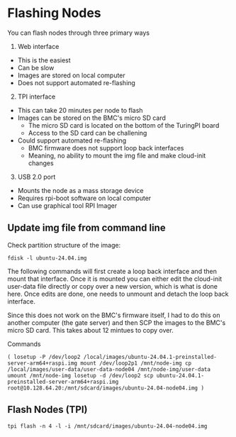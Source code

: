 # Flashing Nodes

You can flash nodes through three primary ways

 1. Web interface
   - This is the easiest
   - Can be slow
   - Images are stored on local computer
   - Does not support automated re-flashing
 2. TPI interface
   - This can take 20 minutes per node to flash
   - Images can be stored on the BMC's micro SD card
     - The micro SD card is located on the bottom of the TuringPI board 
     - Access to the SD card can be challening
   - Could support automated re-flashing
     - BMC firmware does not support loop back interfaces
     - Meaning, no ability to mount the img file and make cloud-init changes
 3. USB 2.0 port
   - Mounts the node as a mass storage device
   - Requires rpi-boot software on local computer
   - Can use graphical tool RPI Imager

## Update img file from command line

Check partition structure of the image:

`fdisk -l ubuntu-24.04.img`

The following commands will first create a loop back interface and then mount that interface. Once it is mounted you can either edit the cloud-init user-data file directly or copy over a new version, which is what is done here. Once edits are done, one needs to unmount and detach the loop back interface.

Since this does not work on the BMC's firmware itself, I had to do this on another computer (the gate server) and then SCP the images to the BMC's micro SD card. This takes about 12 mintues to copy over.

Commands

`
(
losetup -P /dev/loop2 /local/images/ubuntu-24.04.1-preinstalled-server-arm64+raspi.img
mount /dev/loop2p1 /mnt/node-img
cp /local/images/user-data/user-data-node04 /mnt/node-img/user-data
umount /mnt/node-img
losetup -d /dev/loop2
scp ubuntu-24.04.1-preinstalled-server-arm64+raspi.img root@10.128.64.20:/mnt/sdcard/images/ubuntu-24.04-node04.img
)
`

## Flash Nodes (TPI)

`
tpi flash -n 4 -l -i /mnt/sdcard/images/ubuntu-24.04-node04.img
`

